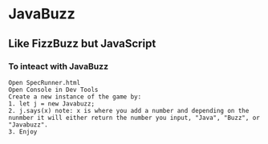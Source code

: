 # JavaBuzz
## Like FizzBuzz but JavaScript

### To inteact with JavaBuzz
```
Open SpecRunner.html
Open Console in Dev Tools
Create a new instance of the game by:
1. let j = new Javabuzz;
2. j.says(x) note: x is where you add a number and depending on the nunmber it will either return the number you input, "Java", "Buzz", or "Javabuzz".
3. Enjoy
```
